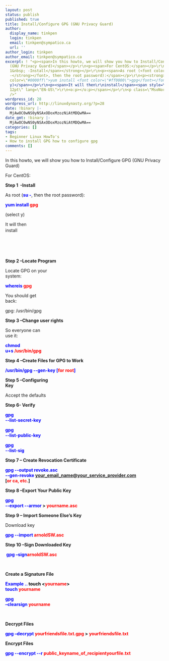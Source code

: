 ```yaml
---
layout: post
status: publish
published: true
title: Install/Configure GPG (GNU Privacy Guard)
author:
  display_name: tinkpen
  login: tinkpen
  email: tinkpen@sympatico.ca
  url: ''
author_login: tinkpen
author_email: tinkpen@sympatico.ca
excerpt: ! "<p><span>In this howto, we will show you how to Install/Configure GPG
  (GNU Privacy Guard)</span></p>\r\n<p><span>For CentOS:</span></p>\r\n<p><strong><span>Step
  1&nbsp; -Install</span></strong></p>\r\n<p><span>As root (<font color=\"#0000ff\"><strong>su
  -</strong></font>, then the root password):</span></p>\r\n<p><strong><span><font
  color=\"#0000ff\">yum install <font color=\"#ff0000\">gpg</font></font></span></strong></p>\r\n<p><span>(select
  y)</span></p>\r\n<p><span>It will then\r\ninstall</span><span style=\"font-size:
  12pt\" lang=\"EN-US\">\r\n<o:p></o:p></span></p>\r\n<p class=\"MsoNormal\">&nbsp;</p>\r\n<br
  />"
wordpress_id: 28
wordpress_url: http://linuxdynasty.org/?p=28
date: !binary |-
  MjAwOC0wNS0yNSAxODoxMzozNiAtMDQwMA==
date_gmt: !binary |-
  MjAwOC0wNS0yNSAxODoxMzozNiAtMDQwMA==
categories: []
tags:
- Beginner Linux HowTo's
- How to install GPG how to configure gpg
comments: []
---
```

<p><span>In this howto, we will show you how to Install/Configure GPG (GNU Privacy Guard)</span></p>
<p><span>For CentOS:</span></p>
<p><strong><span>Step 1&nbsp; -Install</span></strong></p>
<p><span>As root (<font color="#0000ff"><strong>su -</strong></font>, then the root password):</span></p>
<p><strong><span><font color="#0000ff">yum install <font color="#ff0000">gpg</font></font></span></strong></p>
<p><span>(select y)</span></p>
<p><span>It will then<br />
install</span><span style="font-size: 12pt" lang="EN-US"><br />
<o:p></o:p></span></p>
<p class="MsoNormal">&nbsp;</p>
<p><a id="more"></a><a id="more-28"></a></p>
<p class="MsoNormal"><strong><span style="font-size: 12pt" lang="EN-US"><br />
</span></strong></p>
<p><strong><span lang="EN-US"></span><span>Step 2 –Locate Program</span></strong></p>
<p><span>Locate GPG on your<br />
system:</span></p>
<p><font color="#0000ff"><strong><span>whereis <font color="#ff0000">gpg</font></span></strong></font></p>
<p><span>You should get<br />
back:</span></p>
<p><span>gpg: /usr/bin/gpg</span></p>
<p><strong><span>Step 3 –Change user rights</span></strong></p>
<p><span>So everyone can<br />
use it:</span></p>
<p><font color="#0000ff"><span><strong>chmod<br />
u+s <font color="#ff0000">/usr/bin/gpg</font></strong></span></font></p>
<p><strong><span>Step 4 –Create Files for GPG to Work</span></strong></p>
<p><font color="#0000ff"><strong><span>/usr/bin/gpg --gen-key [<font color="#ff0000">for root</font>]</span></strong></font></p>
<p><strong><span>Step 5 –Configuring<br />
Key</span></strong></p>
<p><span>Accept the defaults</span></p>
<p><strong><span>Step 6- Verify </span></strong></p>
<p><font color="#0000ff"><span><strong>gpg<br />
--list-secret-key</strong></span></font></p>
<p><strong><font color="#0000ff"><span>gpg<br />
--list-public-key</span></font></strong></p>
<p><font color="#0000ff"><strong><span>gpg<br />
--list-sig</span></strong></font></p>
<p><strong><span>Step 7 – Create Revocation Certificate</span></strong></p>
<p><strong><span><font color="#0000ff">gpg --output revoke.asc<br />
--gen-revoke</font> <font color="#ff0000"><a href="mailto:your_email_name@your_service_provider.com">your_email_name@your_service_provider.com</a></font><br />
[<font color="#ff0000">or ca, etc.</font>]</span></strong></p>
<p><strong><span>Step 8 –Export Your Public Key</span></strong></p>
<p><strong><span><font color="#0000ff">gpg<br />
--export --armor</font> &gt; <font color="#ff0000">yourname.asc</font></span></strong></p>
<p><strong><span>Step 9 – Import Someone Else’s Key</span></strong></p>
<p><span>Download key</span></p>
<p><strong><span><font color="#0000ff">gpg --import</font> <font color="#ff0000">arnoldSW.asc</font></span></strong></p>
<p><strong><span>Step 10 –Sign Downloaded Key</span></strong></p>
<p><font color="#0000ff"><strong><span>&nbsp;gpg –sign<font color="#ff0000">arnoldSW.asc</font></span></strong></font></p>
<p><span>&nbsp;</span></p>
<p><strong><span>Create a Signature File</span></strong></p>
<p><font color="#0000ff"><strong><span>Example ..<font color="#000000"> touch &lt;<font color="#ff0000">yourname</font>&gt;</font><br />
touch <font color="#000000"><font color="#ff0000">yourname</font></font></span></strong></font></p>
<p><strong><span><font color="#0000ff">gpg<br />
–clearsign</font> <font color="#ff0000">yourname</font></span></strong></p>
<p><span>&nbsp;</span></p>
<p><strong><span>Decrypt Files</span></strong></p>
<p><strong><span><font color="#0000ff">gpg –decrypt</font> <font color="#ff0000">yourfriendsfile.txt.gpg</font> &gt; <font color="#ff0000">yourfriendsfile.txt</font></span></strong></p>
<p><strong><span>Encrypt Files</span></strong></p>
<p><strong><span><font color="#0000ff">gpg --encrypt --r <font color="#ff0000">public</font></font><font color="#ff0000">_keyname_of_recipient</font><font color="#ff0000">yourfile.txt</font></span></strong></p>
<p><span>&nbsp;</span></p>
<p><span>&nbsp;</span></p>
